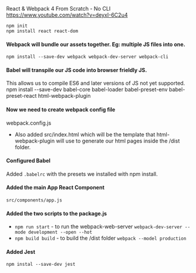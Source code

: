 React & Webpack 4 From Scratch - No CLI
https://www.youtube.com/watch?v=deyxI-6C2u4

```
npm init
npm install react react-dom
```
#### Webpack will bundle our assets together. Eg: multiple JS files into one.
```
npm install --save-dev webpack webpack-dev-server webpack-cli
```
#### Babel will transpile our JS code into browser frieldly JS.
This allows us to compile ES6 and later versions of JS not yet supported.
npm install --save-dev babel-core babel-loader babel-preset-env babel-preset-react html-webpack-plugin

#### Now we need to create webpack config file
webpack.config.js
  - Also added src/index.html which will be the template that html-webpack-plugin will use to generate our html pages inside the /dist folder.

  #### Configured Babel
  Added `.babelrc` with the presets we installed with npm install.

  #### Added the main App React Component
  `src/components/app.js`

  #### Added the two scripts to the package.js
  - `npm run start` - to run the webpack-web-server
  `webpack-dev-server --mode development --open --hot`
  - `npm build build` - to build the /dist folder
  `webpack --model production`

  #### Added Jest
  `npm instal --save-dev jest`